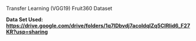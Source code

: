 Transfer Learning (VGG19) Fruit360 Dataset

<b> Data Set Used: https://drive.google.com/drive/folders/1q7lDbvdj7acoldqlZq5CIRlid6_F27KR?usp=sharing </b>
